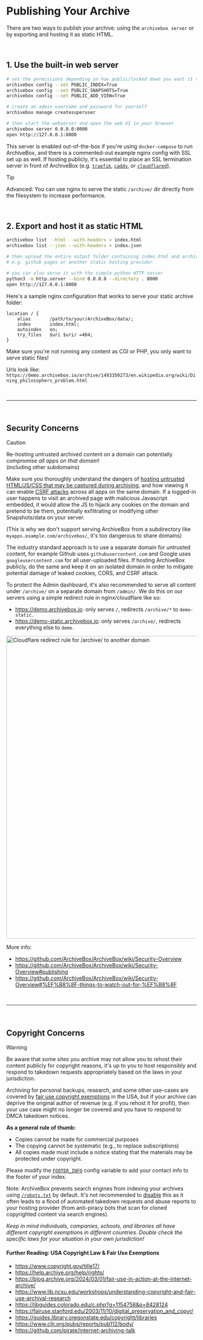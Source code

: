 # Publishing Your Archive

There are two ways to publish your archive: using the `archivebox server` or by exporting and hosting it as static HTML.

<br/>

## 1. Use the built-in web server

```bash
# set the permissions depending on how public/locked down you want it to be
archivebox config --set PUBLIC_INDEX=True
archivebox config --set PUBLIC_SNAPSHOTS=True
archivebox config --set PUBLIC_ADD_VIEW=True

# create an admin username and password for yourself
archivebox manage createsuperuser

# then start the webserver and open the web UI in your browser
archivebox server 0.0.0.0:8000
open http://127.0.0.1:8000
```

This server is enabled out-of-the-box if you're using `docker-compose` to run ArchiveBox,
and there is a commented-out example nginx config with SSL set up as well. If hosting publicly, it's essential to place an SSL termination server in front of ArchiveBox (e.g. [`traefik`](https://github.com/traefik/traefik), [`caddy`](https://caddyserver.com/docs/automatic-https#activation), or [`cloudflared`](https://developers.cloudflare.com/cloudflare-one/connections/connect-networks/)), 

> [!TIP]
> Advanced: You can use nginx to serve the static `/archive/` dir directly from the filesystem to increase performance.

<br/>

## 2. Export and host it as static HTML

```bash
archivebox list --html --with-headers > index.html
archivebox list --json --with-headers > index.json

# then upload the entire output folder containing index.html and archive/ somewhere
# e.g. github pages or another static hosting provider

# you can also serve it with the simple python HTTP server
python3 -m http.server --bind 0.0.0.0 --directory . 8000
open http://127.0.0.1:8000
```

Here's a sample nginx configuration that works to serve your static archive folder:

```nginx
location / {
    alias       /path/to/your/ArchiveBox/data/;
    index       index.html;
    autoindex   on;
    try_files   $uri $uri/ =404;
}
```

Make sure you're not running any content as CGI or PHP, you only want to serve static files!

Urls look like: `https://demo.archivebox.io/archive/1493350273/en.wikipedia.org/wiki/Dining_philosophers_problem.html`

<br/>

---

<br/>

## Security Concerns

> [!CAUTION]
> Re-hosting untrusted archived content on a domain can potentially compromise *all apps on that domain*!  
> (including other subdomains)

Make sure you thoroughly understand the dangers of [hosting untrusted HTML/JS/CSS that may be captured during archiving](https://developer.mozilla.org/en-US/docs/Web/Security/Same-origin_policy), and how viewing it can enable [CSRF attacks](https://en.wikipedia.org/wiki/Cross-site_request_forgery) across all apps on the same domain. If a logged-in user happens to visit an archived page with malicious Javascript embedded, it would allow the JS to hijack any cookies on the domain and pretend to be them, potentially exfiltrating or modifying other Snapshots/data on your server.

(This is why we don't support serving ArchiveBox from a subdirectory like `myapps.example.com/archivebox/`, it's too dangerous to share domains)

The industry standard approach is to use a separate domain for untrusted content, for example Github uses `githubusercontent.com` and Google uses `googleusercontent.com` for all user-uploaded files. If hosting ArchiveBox publicly, do the same and keep it on an isolated domain in order to mitigate potential damage of leaked cookies, CORS, and CSRF attack.  

To protect the Admin dashboard, it's also recommended to serve all content under `/archive/` on a separate domain from `/admin/`. We do this on our servers using a simple redirect rule in nginx/cloudflare like so:

- https://demo.archivebox.io: only serves `/`, redirects `/archive/*` to `demo-static.`
- https://demo-static.archivebox.io: only serves `/archive/`, redirects everything else to `demo.`

<img src="https://github.com/ArchiveBox/ArchiveBox/assets/511499/8d855976-3b4a-4fa8-ad52-999b3c3deba4" width="800px" alt="Cloudflare redirect rule for /archive/ to another domain"/>


More info:
- https://github.com/ArchiveBox/ArchiveBox/wiki/Security-Overview
- https://github.com/ArchiveBox/ArchiveBox/wiki/Security-Overview#publishing
- https://github.com/ArchiveBox/ArchiveBox/wiki/Security-Overview#%EF%B8%8F-things-to-watch-out-for-%EF%B8%8F

<br/>

---

<br/>

## Copyright Concerns

> [!WARNING]
> Be aware that some sites you archive may not allow you to rehost their content publicly for copyright reasons, it's up to you to host responsibly and respond to takedown requests appropriately based on the laws in your jurisdiction.

Archiving for personal backups, research, and some other use-cases are covered by [fair use copyright exemptions](https://guides.library.oregonstate.edu/copyright/libraries) in the USA, but if your archive can deprive the original author of revenue (e.g. if you rehost it for profit), then your use case might no longer be covered and you have to respond to DMCA takedown notices.

**As a general rule of thumb:**

- Copies cannot be made for commercial purposes
- The copying cannot be systematic (e.g., to replace subscriptions)
- All copies made must include a notice stating that the materials may be protected under copyright.

Please modify the [`FOOTER_INFO`](https://github.com/ArchiveBox/ArchiveBox/wiki/Configuration#footer_info) config variable to add your contact info to the footer of your index.

Note: ArchiveBox prevents search engines from indexing your archives using [`/robots.txt`](https://github.com/ArchiveBox/ArchiveBox/blob/dev/archivebox/templates/static/robots.txt#L2) by default. It's not recommended to [disable](https://github.com/ArchiveBox/ArchiveBox/wiki/Configuration#custom_templates_dir) this as it often leads to a flood of automated takedown requests and abuse reports to your hosting provider (from anti-piracy bots that scan for cloned copyrighted content via search engines).

*Keep in mind individuals, companies, schools, and libraries all have different copyright exemptions in different countries. Double check the specific laws for your situation in your own jurisdiction!*

#### Further Reading: USA Copyright Law & Fair Use Exemptions

- https://www.copyright.gov/title17/
- https://help.archive.org/help/rights/
- https://blog.archive.org/2024/03/01/fair-use-in-action-at-the-internet-archive/
- https://www.lib.ncsu.edu/workshops/understanding-copyright-and-fair-use-archival-research
- https://libguides.colorado.edu/c.php?g=1154758&p=8428124
- https://fairuse.stanford.edu/2003/11/10/digital_preservation_and_copyr/
- https://guides.library.oregonstate.edu/copyright/libraries
- https://www.clir.org/pubs/reports/pub112/body/
- https://github.com/pirate/internet-archiving-talk